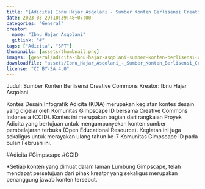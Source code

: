 ```yaml
---
title: "[Adicita] Ibnu Hajar Asqolani - Sumber Konten Berlisensi Creative Commons"
date: 2023-03-29T10:39:48+07:00
categories: "General"
creator: 
  name: "Ibnu Hajar Asqolani"
  gitlink: "#"
tags: ["Adicita", "SPT"]
thumbnails: [assets/thumbnail.png]
images: [general/adicita-ibnu-hajar-asqolani-sumber-konten-berlisensi-creative-commons/assets/thumbnail.png]
downloadfile: "assets/Ibnu_Hajar_Asqolani_-_Sumber_Konten_Berlisensi_Creative_Commons.zip"
license: "CC BY-SA 4.0"
---
```

Judul: Sumber Konten Berlisensi Creative Commons
Kreator: Ibnu Hajar Asqolani


Kontes Desain Infografik Adicita (KDIA) merupakan kegiatan kontes desain yang digelar oleh Komunitas Gimpscape ID bersama Creative Commons Indonesia (CCID). Kontes ini merupakan bagian dari rangkaian Proyek Adicita yang bertujuan untuk mengampanyekan konten sumber pembelajaran terbuka (Open Educational Resource). Kegiatan ini juga sekaligus untuk merayakan ulang tahun ke-7 Komunitas Gimpscape ID pada bulan Februari ini.

#Adicita #Gimpscape #CCID

*Setiap konten yang dimuat dalam laman Lumbung Gimpscape, telah mendapat persetujuan dari pihak kreator yang sekaligus merupakan penanggung jawab konten tersebut.
